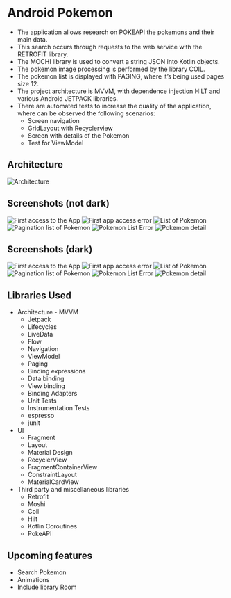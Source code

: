 Android Pokemon
=================

* The application allows research on POKEAPI the pokemons and their main data.
* This search occurs through requests to the web service with the RETROFIT library.
* The MOCHI library is used to convert a string JSON into Kotlin objects.
* The pokemon image processing is performed by the library COIL.
* The pokemon list is displayed with PAGING, where it’s being used pages size 12.
* The project architecture is MVVM, with dependence injection HILT and various Android JETPACK libraries.
* There are automated tests to increase the quality of the application, where can be observed the following scenarios:
  * Screen navigation
  * GridLayout with Recyclerview
  * Screen with details of the Pokemon
  * Test for ViewModel


Architecture
-----------

![Architecture](screenshots/architecture.png "Architecture")


Screenshots (not dark)
-----------

![First access to the App](screenshots/not_dark_phone_pokemon_first_acess.png "First access to the app")
![First app access error](screenshots/not_dark_phone_pokemon_error_first_acess.png "First app access error")
![List of Pokemon](screenshots/not_dark_phone_pokemon_list.png "A list of pokemons")
![Pagination list of Pokemon](screenshots/not_dark_phone_pokemon_pagination_list.png "A pagination list of pokemons")
![Pokemon List Error](screenshots/not_dark_phone_pokemon_error_list.png "Pokemon list error")
![Pokemon detail](screenshots/not_dark_phone_pokemon_detail.png "etails for a specific Pokemon")


Screenshots (dark)
-----------

![First access to the App](screenshots/dark_phone_pokemon_first_acess.png "First access to the app")
![First app access error](screenshots/dark_phone_pokemon_error_first_acess.png "First app access error")
![List of Pokemon](screenshots/dark_phone_pokemon_list.png "A list of pokemons")
![Pagination list of Pokemon](screenshots/dark_phone_pokemon_pagination_list.png "A pagination list of pokemons")
![Pokemon List Error](screenshots/dark_phone_pokemon_error_list.png "Pokemon list error")
![Pokemon detail](screenshots/dark_phone_pokemon_detail.png "Details for a specific Pokemon")


Libraries Used
--------------
* Architecture - MVVM
  * Jetpack
  * Lifecycles
  * LiveData
  * Flow
  * Navigation
  * ViewModel
  * Paging
  * Binding expressions
  * Data binding
  * View binding
  * Binding Adapters
  * Unit Tests
  * Instrumentation Tests
  * espresso
  * junit
* UI
  * Fragment
  * Layout
  * Material Design
  * RecyclerView
  * FragmentContainerView
  * ConstraintLayout
  * MaterialCardView
* Third party and miscellaneous libraries
  * Retrofit
  * Moshi
  * Coil
  * Hilt
  * Kotlin Coroutines
  * PokeAPI
  

Upcoming features
-----------------
* Search Pokemon
* Animations
* Include library Room